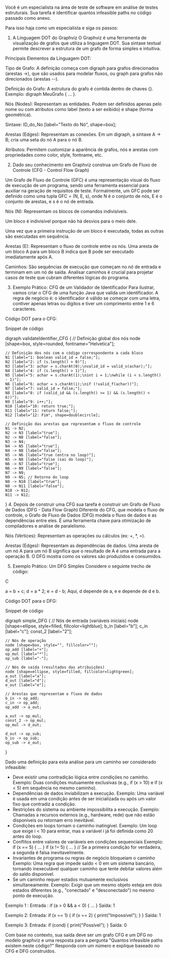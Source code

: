 Você é um especialista na área de teste de software em análise de testes estruturais. Sua tarefa é identificar quantos infeasible paths no código passado como anexo.

Para isso haja como um especialista e siga os passos:

1. A Linguagem DOT do Graphviz
O Graphviz é uma ferramenta de visualização de grafos que utiliza a linguagem DOT. Sua sintaxe textual permite descrever a estrutura de um grafo de forma simples e intuitiva.

Principais Elementos da Linguagem DOT:

Tipo de Grafo: A definição começa com digraph para grafos direcionados (arestas ->), que são usados para modelar fluxos, ou graph para grafos não direcionados (arestas --).

Definição do Grafo: A estrutura do grafo é contida dentro de chaves {}. Exemplo: digraph MeuGrafo { ... }.

Nós (Nodes): Representam as entidades. Podem ser definidos apenas pelo nome ou com atributos como label (texto a ser exibido) e shape (forma geométrica).

Sintaxe: ID_do_No [label="Texto do Nó", shape=box];

Arestas (Edges): Representam as conexões. Em um digraph, a sintaxe A -> B; cria uma seta do nó A para o nó B.

Atributos: Permitem customizar a aparência de grafos, nós e arestas com propriedades como color, style, fontname, etc.

2. Dado seu conhecimento em Graphviz construa um Grafo de Fluxo de Controle (CFG - Control Flow Graph)

Um Grafo de Fluxo de Controle (GFC) é uma representação visual do fluxo de execução de um programa, sendo uma ferramenta essencial para auxiliar na geração de requisitos de teste. Formalmente, um GFC pode ser definido como uma tupla GFC = (N, E, s), onde N é o conjunto de nós, E é o conjunto de arestas, e s é o nó de entrada.

Nós (N): Representam os blocos de comandos indivisíveis.

Um bloco é indivisível porque não há desvios para o meio dele.

Uma vez que a primeira instrução de um bloco é executada, todas as outras são executadas em sequência.

Arestas (E): Representam o fluxo de controle entre os nós. Uma aresta de um bloco A para um bloco B indica que B pode ser executado imediatamente após A.

Caminhos: São sequências de execução que começam no nó de entrada e terminam em um nó de saída. Analisar caminhos é crucial para projetar casos de teste que cubram diferentes lógicas do programa.

3. Exemplo Prático: CFG de um Validador de Identificador
Para ilustrar, vamos criar o CFG de uma função Java que valida um identificador. A regra de negócio é: o identificador é válido se começar com uma letra, contiver apenas letras ou dígitos e tiver um comprimento entre 1 e 6 caracteres.

Código DOT para o CFG:

Snippet de código

digraph validateIdentifier_CFG {
    // Definição global dos nós
    node [shape=box, style=rounded, fontname="Helvetica"];

    // Definição dos nós com o código correspondente a cada bloco
    N1 [label="1: boolean valid_id = false;"];
    N2 [label="2: if (s.length() > 0)"];
    N3 [label="3: achar = s.charAt(0);\nvalid_id = valid_s(achar);"];
    N4 [label="4: if (s.length() > 1)"];
    N5 [label="5: achar = s.charAt(1);\nint i = 1;\nwhile (i < s.length() - 1)"];
    N6 [label="6: achar = s.charAt(i);\nif (!valid_f(achar))"];
    N7 [label="7: valid_id = false;"];
    N8 [label="8: if (valid_id && (s.length() >= 1) && (s.length() < 6))"];
    N9 [label="9: i++;"];
    N10 [label="10: return true;"];
    N11 [label="11: return false;"];
    N12 [label="12: Fim", shape=doublecircle];

    // Definição das arestas que representam o fluxo de controle
    N1 -> N2;
    N2 -> N3 [label="true"];
    N2 -> N8 [label="false"];
    N3 -> N4;
    N4 -> N5 [label="true"];
    N4 -> N8 [label="false"];
    N5 -> N6 [label="true (entra no loop)"];
    N5 -> N8 [label="false (sai do loop)"];
    N6 -> N7 [label="true"];
    N6 -> N9 [label="false"];
    N7 -> N9;
    N9 -> N5; // Retorno do loop
    N8 -> N10 [label="true"];
    N8 -> N11 [label="false"];
    N10 -> N12;
    N11 -> N12;
}
4. Depois de construir uma CFG sua tarefa é construir um Grafo de Fluxo de Dados (DFG - Data Flow Graph)
Diferente do CFG, que modela o fluxo de controle, o Grafo de Fluxo de Dados (DFG) modela o fluxo de dados e as dependências entre eles. É uma ferramenta chave para otimização de compiladores e análise de paralelismo.

Nós (Vértices): Representam as operações ou cálculos (ex: +, *, =).

Arestas (Edges): Representam as dependências de dados. Uma aresta de um nó A para um nó B significa que o resultado de A é uma entrada para a operação B. O DFG mostra como os valores são produzidos e consumidos.

5. Exemplo Prático: Um DFG Simples
Considere o seguinte trecho de código:

C

a = b + c;
d = a * 2;
e = d - b;
Aqui, d depende de a, e e depende de d e b.

Código DOT para o DFG:

Snippet de código

digraph simple_DFG {
    // Nós de entrada (variáveis iniciais)
    node [shape=ellipse, style=filled, fillcolor=lightblue];
    b_in [label="b"];
    c_in [label="c"];
    const_2 [label="2"];

    // Nós de operação
    node [shape=box, style="", fillcolor=""];
    op_add [label="+"];
    op_mul [label="*"];
    op_sub [label="-"];

    // Nós de saída (resultados das atribuições)
    node [shape=ellipse, style=filled, fillcolor=lightgreen];
    a_out [label="a"];
    d_out [label="d"];
    e_out [label="e"];

    // Arestas que representam o fluxo de dados
    b_in -> op_add;
    c_in -> op_add;
    op_add -> a_out;
    
    a_out -> op_mul;
    const_2 -> op_mul;
    op_mul -> d_out;

    d_out -> op_sub;
    b_in -> op_sub;
    op_sub -> e_out;
}

Dado uma definição para esta análise para um caminho ser considerado infeasible:

- Deve existir uma contradição lógica entre condições no caminho. Exemplo: Duas condições mutuamente exclusivas (e.g., if (x > 10) e if (x < 5) em sequência no mesmo caminho).
- Dependências de dados inviabilizam a execução. Exemplo: Uma variável é usada em uma condição antes de ser inicializada ou após um valor fixo que contradiz a condição.
- Restrições do sistema ou ambiente impossibilita a execução. Exemplo: Chamadas a recursos externos (e.g., hardware, rede) que não estão disponíveis ou retornam erro inevitável.
- Condições em loops tornam o caminho inatingível. Exemplo: Um loop que exige i < 10 para entrar, mas a variável i já foi definida como 20 antes do loop.
- Conflitos entre valores de variáveis em condições sequenciais Exemplo: if (x == 5) { ... }  if (x != 5) { ... } // Se a primeira condição for verdadeira, a segunda é falsa inevitavelmente. 
- Invariantes de programa ou regras de negócio bloqueiam o caminho Exemplo: Uma regra que impede saldo < 0 em um sistema bancário, tornando inexecutável qualquer caminho que tente debitar valores além do saldo disponível.
- Se um caminho requer estados mutuamente exclusivos simultaneamente. Exemplo: Exigir que um mesmo objeto esteja em dois estados diferentes (e.g., "conectado" e "desconectado") no mesmo ponto de execução.

Exemplo 1 :
    Entrada :
        if (a > 0 && a < 0) { ... }
    Saída:
        1

Exemplo 2:
    Entrada:
        if (x == 1) {
            if (x == 2) {
                print("Impossível");
            }
        }
    Saída:
        1

Exemplo 3:
	Entrada:
        if (cond) {
            print("Possível");
        }
    Saída:
        0

Com base no contexto, sua saída deve ser um grafo CFG e um DFG no modelo graphviz e uma resposta para a pergunta "Quantos infeasible paths existem neste código?" Responda com um número e explique baseado no CFG e DFG construídos.